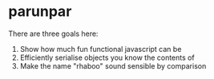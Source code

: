 parunpar
========

There are three goals here:

1. Show how much fun functional javascript can be
2. Efficiently serialise objects you know the contents of
3. Make the name "rhaboo" sound sensible by comparison



